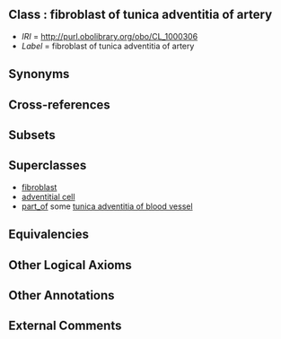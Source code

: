 
## Class : fibroblast of tunica adventitia of artery

 * *IRI* = http://purl.obolibrary.org/obo/CL_1000306
 * *Label* = fibroblast of tunica adventitia of artery

## Synonyms


## Cross-references


## Subsets


## Superclasses

 * [fibroblast](../../CL/57/CL_0000057.md)
 * [adventitial cell](../../CL/03/CL_0002503.md)
 * [part_of](../../BFO/50/BFO_0000050.md) some [tunica adventitia of blood vessel](../../UBERON/34/UBERON_0005734.md)

## Equivalencies


## Other Logical Axioms


## Other Annotations


## External Comments

